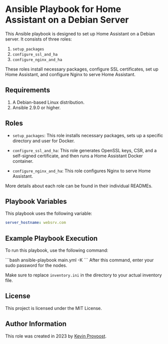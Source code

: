 # Ansible Playbook for Home Assistant on a Debian Server

This Ansible playbook is designed to set up Home Assistant on a Debian server. It consists of three roles: 

1. `setup_packages`
2. `configure_ssl_and_ha`
3. `configure_nginx_and_ha`

These roles install necessary packages, configure SSL certificates, set up Home Assistant, and configure Nginx to serve Home Assistant. 

## Requirements

1. A Debian-based Linux distribution.
2. Ansible 2.9.0 or higher.

## Roles

- `setup_packages`: This role installs necessary packages, sets up a specific directory and user for Docker.

- `configure_ssl_and_ha`: This role generates OpenSSL keys, CSR, and a self-signed certificate, and then runs a Home Assistant Docker container.

- `configure_nginx_and_ha`: This role configures Nginx to serve Home Assistant.

More details about each role can be found in their individual READMEs.

## Playbook Variables

This playbook uses the following variable:

```yml
server_hostname: websrv.com
```

## Example Playbook Execution

To run this playbook, use the following command:

\```bash
ansible-playbook main.yml -K
\```
After this command, enter your sudo password for the nodes.

Make sure to replace `inventory.ini` in the directory to your actual inventory file.

## License

This project is licensed under the MIT License.

## Author Information

This role was created in 2023 by [Kevin Provoost](mailto:kevin.provoost@student.howest.be).